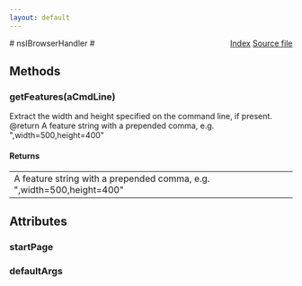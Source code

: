 ```yaml
---
layout: default
---
```

<div class='links' style='float:right'><a href="../index.html">Index</a>
<a href="http://dxr.mozilla.org/mozilla-central/source/browser/components/nsIBrowserHandler.idl">Source file</a>
</div>
# nsIBrowserHandler #

## Methods ##

### getFeatures(aCmdLine) ###
  
Extract the width and height specified on the command line, if present.  
@return A feature string with a prepended comma, e.g. ",width=500,height=400"  
  

#### Returns ####

<table>

<tr>
<td>A feature string with a prepended comma, e.g. ",width=500,height=400"  
</td>
</tr>

</table>

## Attributes ##

### startPage ###

### defaultArgs ###
